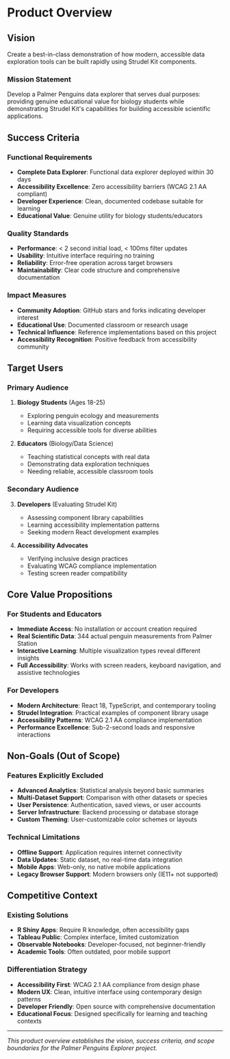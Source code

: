 # Product Overview

## Vision

Create a best-in-class demonstration of how modern, accessible data exploration tools can be built rapidly using Strudel Kit components.

### Mission Statement

Develop a Palmer Penguins data explorer that serves dual purposes: providing genuine educational value for biology students while demonstrating Strudel Kit's capabilities for building accessible scientific applications.

## Success Criteria

### Functional Requirements

- **Complete Data Explorer**: Functional data explorer deployed within 30 days
- **Accessibility Excellence**: Zero accessibility barriers (WCAG 2.1 AA compliant)
- **Developer Experience**: Clean, documented codebase suitable for learning
- **Educational Value**: Genuine utility for biology students/educators

### Quality Standards

- **Performance**: < 2 second initial load, < 100ms filter updates
- **Usability**: Intuitive interface requiring no training
- **Reliability**: Error-free operation across target browsers
- **Maintainability**: Clear code structure and comprehensive documentation

### Impact Measures

- **Community Adoption**: GitHub stars and forks indicating developer interest
- **Educational Use**: Documented classroom or research usage
- **Technical Influence**: Reference implementations based on this project
- **Accessibility Recognition**: Positive feedback from accessibility community

## Target Users

### Primary Audience

1. **Biology Students** (Ages 18-25)
   - Exploring penguin ecology and measurements
   - Learning data visualization concepts
   - Requiring accessible tools for diverse abilities

2. **Educators** (Biology/Data Science)
   - Teaching statistical concepts with real data
   - Demonstrating data exploration techniques
   - Needing reliable, accessible classroom tools

### Secondary Audience

3. **Developers** (Evaluating Strudel Kit)
   - Assessing component library capabilities
   - Learning accessibility implementation patterns
   - Seeking modern React development examples

4. **Accessibility Advocates**
   - Verifying inclusive design practices
   - Evaluating WCAG compliance implementation
   - Testing screen reader compatibility

## Core Value Propositions

### For Students and Educators

- **Immediate Access**: No installation or account creation required
- **Real Scientific Data**: 344 actual penguin measurements from Palmer Station
- **Interactive Learning**: Multiple visualization types reveal different insights
- **Full Accessibility**: Works with screen readers, keyboard navigation, and assistive technologies

### For Developers

- **Modern Architecture**: React 18, TypeScript, and contemporary tooling
- **Strudel Integration**: Practical examples of component library usage
- **Accessibility Patterns**: WCAG 2.1 AA compliance implementation
- **Performance Excellence**: Sub-2-second loads and responsive interactions

## Non-Goals (Out of Scope)

### Features Explicitly Excluded

- **Advanced Analytics**: Statistical analysis beyond basic summaries
- **Multi-Dataset Support**: Comparison with other datasets or species
- **User Persistence**: Authentication, saved views, or user accounts
- **Server Infrastructure**: Backend processing or database storage
- **Custom Theming**: User-customizable color schemes or layouts

### Technical Limitations

- **Offline Support**: Application requires internet connectivity
- **Data Updates**: Static dataset, no real-time data integration
- **Mobile Apps**: Web-only, no native mobile applications
- **Legacy Browser Support**: Modern browsers only (IE11+ not supported)

## Competitive Context

### Existing Solutions

- **R Shiny Apps**: Require R knowledge, often accessibility gaps
- **Tableau Public**: Complex interface, limited customization
- **Observable Notebooks**: Developer-focused, not beginner-friendly
- **Academic Tools**: Often outdated, poor mobile support

### Differentiation Strategy

- **Accessibility First**: WCAG 2.1 AA compliance from design phase
- **Modern UX**: Clean, intuitive interface using contemporary design patterns
- **Developer Friendly**: Open source with comprehensive documentation
- **Educational Focus**: Designed specifically for learning and teaching contexts

---

_This product overview establishes the vision, success criteria, and scope boundaries for the Palmer Penguins Explorer project._

